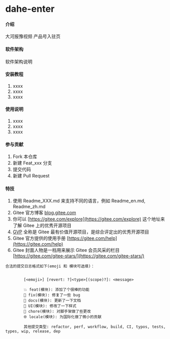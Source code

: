 # dahe-enter

#### 介绍
大河报豫视频 产品号入驻页

#### 软件架构
软件架构说明


#### 安装教程

1.  xxxx
2.  xxxx
3.  xxxx

#### 使用说明

1.  xxxx
2.  xxxx
3.  xxxx

#### 参与贡献

1.  Fork 本仓库
2.  新建 Feat_xxx 分支
3.  提交代码
4.  新建 Pull Request


#### 特技

1.  使用 Readme\_XXX.md 来支持不同的语言，例如 Readme\_en.md, Readme\_zh.md
2.  Gitee 官方博客 [blog.gitee.com](https://blog.gitee.com)
3.  你可以 [https://gitee.com/explore](https://gitee.com/explore) 这个地址来了解 Gitee 上的优秀开源项目
4.  [GVP](https://gitee.com/gvp) 全称是 Gitee 最有价值开源项目，是综合评定出的优秀开源项目
5.  Gitee 官方提供的使用手册 [https://gitee.com/help](https://gitee.com/help)
6.  Gitee 封面人物是一档用来展示 Gitee 会员风采的栏目 [https://gitee.com/gitee-stars/](https://gitee.com/gitee-stars/)

```
合法的提交日志格式如下(emoji 和 模块可选填)：


        [<emoji>] [revert: ?]<type>[(scope)?]: <message>

        💥 feat(模块): 添加了个很棒的功能
        🐛 fix(模块): 修复了一些 bug
        📝 docs(模块): 更新了一下文档
        🌷 UI(模块): 修改了一下样式
        🏰 chore(模块): 对脚手架做了些更改
        🌐 locale(模块): 为国际化做了微小的贡献

        其他提交类型: refactor, perf, workflow, build, CI, typos, tests, types, wip, release, dep
```